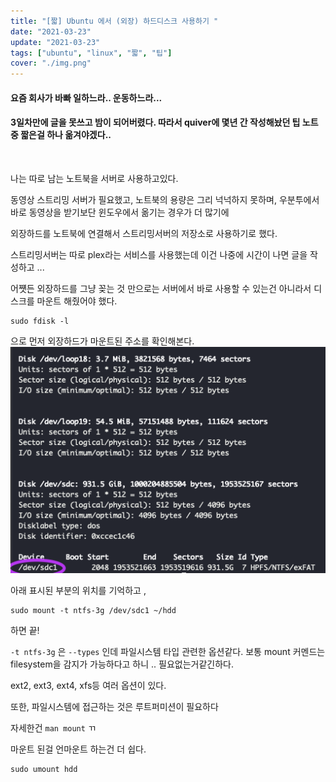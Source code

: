 ```yaml
---
title: "[짧] Ubuntu 에서 (외장) 하드디스크 사용하기 "
date: "2021-03-23"
update: "2021-03-23"
tags: ["ubuntu", "linux", "짧", "팁"]
cover: "./img.png"
---
```


#### 요즘 회사가 바빠 일하느라.. 운동하느라...

#### 3일차만에 글을 못쓰고 밤이 되어버렸다. 따라서 quiver에 몇년 간 작성해놨던 팁 노트중 짧은걸 하나 옮겨야겠다..

<br/>

나는 따로 남는 노트북을 서버로 사용하고있다.

동영상 스트리밍 서버가 필요했고, 노트북의 용량은 그리 넉넉하지 못하며, 우분투에서 바로 동영상을 받기보단 윈도우에서 옮기는 경우가 더 많기에

외장하드를 노트북에 연결해서 스트리밍서버의 저장소로 사용하기로 했다.

스트리밍서버는 따로 plex라는 서비스를 사용했는데 이건 나중에 시간이 나면 글을 작성하고 ...

어쩃든 외장하드를 그냥 꽂는 것 만으로는 서버에서 바로 사용할 수 있는건 아니라서 디스크를 마운트 해줬어야 했다.

```shell
sudo fdisk -l
```

으로 먼저 외장하드가 마운트된 주소를 확인해본다.
![image-20210324021023597](./1.png)

아래 표시된 부분의 위치를 기억하고 ,

```shell
sudo mount -t ntfs-3g /dev/sdc1 ~/hdd
```

하면 끝!

`-t ntfs-3g` 은 `--types` 인데 파일시스템 타입 관련한 옵션같다. 보통 mount 커멘드는 filesystem을 감지가 가능하다고 하니 .. 필요없는거같긴하다.

ext2, ext3, ext4, xfs등 여러 옵션이 있다.

또한, 파일시스템에 접근하는 것은 루트퍼미션이 필요하다

자세한건 `man mount` ㄲ

마운트 된걸 언마운트 하는건 더 쉽다.

```shell
sudo umount hdd
```
